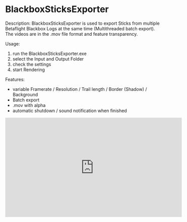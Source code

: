 # BlackboxSticksExporter
Description:
BlackboxSticksExporter is used to export Sticks from multiple Betaflight Blackbox Logs at the same time (Multithreaded batch export). The videos are in the .mov file format and feature transparency.

Usage:
1. run the BlackboxSticksExporter.exe
2. select the Input and Output Folder
3. check the settings
4. start Rendering

Features:
- variable Framerate / Resolution / Trail length / Border (Shadow) / Background
- Batch export
- .mov with alpha
- automatic shutdown / sound notification when finished



<iframe width="560" height="315" src="https://www.youtube.com/embed/xw3L4PuEaqs" frameborder="0" allow="accelerometer; autoplay; encrypted-media; gyroscope; picture-in-picture" allowfullscreen></iframe>

